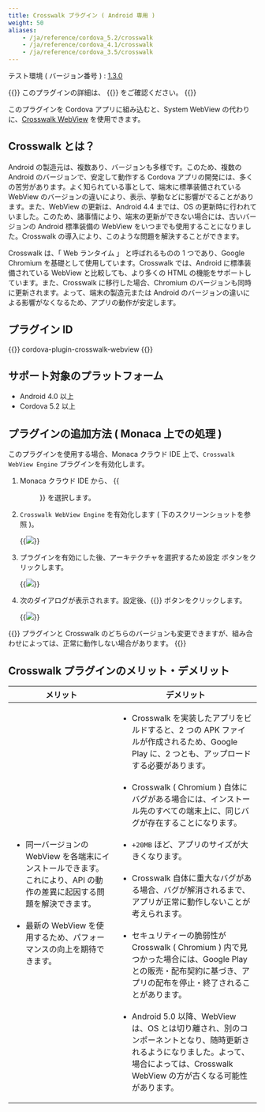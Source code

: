 ```yaml
---
title: Crosswalk プラグイン ( Android 専用 )
weight: 50
aliases: 
    - /ja/reference/cordova_5.2/crosswalk
    - /ja/reference/cordova_4.1/crosswalk
    - /ja/reference/cordova_3.5/crosswalk
---
```


テスト環境 ( バージョン番号 ) : [1.3.0](https://github.com/crosswalk-project/cordova-plugin-crosswalk-webview/releases/tag/1.3.0)

{{<note>}}
このプラグインの詳細は、 {{<link title="こちらの原文 ( GitHub )" href="https://github.com/crosswalk-project/cordova-plugin-crosswalk-webview">}} をご確認ください。
{{</note>}}

このプラグインを Cordova アプリに組み込むと、System WebView の代わりに、[Crosswalk WebView](https://crosswalk-project.org/) を使用できます。

## Crosswalk とは？

Android の製造元は、複数あり、バージョンも多様です。このため、複数の
Android のバージョンで、安定して動作する Cordova
アプリの開発には、多くの苦労があります。よく知られている事として、端末に標準装備されている
WebView
のバージョンの違いにより、表示、挙動などに影響がでることがあります。また、WebView
の更新は、Android 4.4 までは、OS
の更新時に行われていました。このため、諸事情により、端末の更新ができない場合には、古いバージョンの
Android 標準装備の WebView
をいつまでも使用することになりました。Crosswalk
の導入により、このような問題を解決することができます。

Crosswalk は、「 Web ランタイム 」 と呼ばれるものの 1 つであり、Google
Chromium を基礎として使用しています。Crosswalk では、Android
に標準装備されている WebView と比較しても、より多くの HTML
の機能をサポートしています。また、Crosswalk に移行した場合、Chromium
のバージョンも同時に更新されます。よって、端末の製造元または Android
のバージョンの違いによる影響がなくなるため、アプリの動作が安定します。

## プラグイン ID


{{<highlight javascript>}}
cordova-plugin-crosswalk-webview
{{</highlight>}}

## サポート対象のプラットフォーム

-   Android 4.0 以上
-   Cordova 5.2 以上

## プラグインの追加方法 ( Monaca 上での処理 )

このプラグインを使用する場合、Monaca クラウド IDE
上で、`Crosswalk WebView Engine` プラグインを有効化します。

1.  Monaca クラウド IDE から、 {{<menu menu1="設定" menu2="Cordova プラグインの管理">}}
    を選択します。

2.  `Crosswalk WebView Engine` を有効化します (
    下のスクリーンショットを参照 )。

    {{<img src="/images/reference/cordova_6.5/crosswalk/1.png">}}

3.  プラグインを有効にした後、アーキテクチャを選択するため設定
    ボタンをクリックします。

    {{<img src="/images/reference/cordova_6.5/crosswalk/2.png">}}

4.  次のダイアログが表示されます。設定後、{{<guilabel name="OK">}} ボタンをクリックします。

    {{<img src="/images/reference/cordova_6.5/crosswalk/3.png">}}

{{<note>}}
プラグインと Crosswalk のどちらのバージョンも変更できますが、組み合わせによっては、正常に動作しない場合があります。
{{</note>}}

## Crosswalk プラグインのメリット・デメリット

メリット | デメリット
-----------|--------------------
<ul><li>同一バージョンの WebView を各端末にインストールできます。これにより、API の動作の差異に起因する問題を解決できます。</li><br /><li>最新の WebView を使用するため、パフォーマンスの向上を期待できます。</li></ul> | <ul><li>Crosswalk を実装したアプリをビルドすると、2 つの APK ファイルが作成されるため、Google Play に、2 つとも、アップロードする必要があります。</li><br /><li>Crosswalk ( Chromium ) 自体にバグがある場合には、インストール先のすべての端末上に、同じバグが存在することになります。</li><br /><li>`+20MB` ほど、アプリのサイズが大きくなります。</li><br /><li>Crosswalk 自体に重大なバグがある場合、バグが解消されるまで、アプリが正常に動作しないことが考えられます。</li><br /><li>セキュリティーの脆弱性が Crosswalk ( Chromium ) 内で見つかった場合には、Google Play との販売・配布契約に基づき、アプリの配布を停止・終了されることがあります。</li><br /><li>Android 5.0 以降、WebView は、OS とは切り離され、別のコンポーネントとなり、随時更新されるようになりました。よって、場合によっては、Crosswalk WebView の方が古くなる可能性があります。</li></ul>